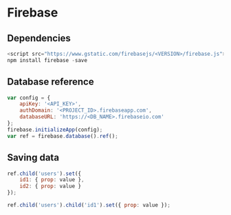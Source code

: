 # Firebase

## Dependencies
```javascript
<script src="https://www.gstatic.com/firebasejs/<VERSION>/firebase.js"></script>
npm install firebase -save
```
## Database reference
```javascript
var config = {
    apiKey: '<API_KEY>',
    authDomain: '<PROJECT_ID>.firebaseapp.com',
    databaseURL: 'https://<DB_NAME>.firebaseio.com'
};
firebase.initializeApp(config);
var ref = firebase.database().ref();
```
## Saving data
```javascript
ref.child('users').set({
    id1: { prop: value },
    id2: { prop: value }
});
```
```javascript
ref.child('users').child('id1').set({ prop: value });
```
